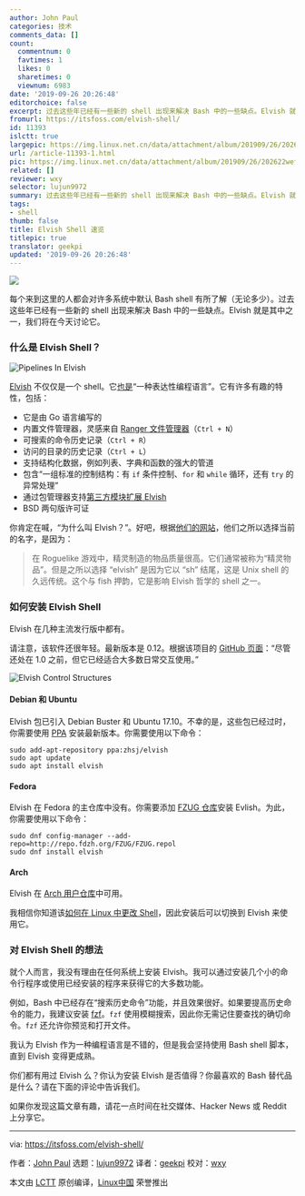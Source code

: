 ```yaml
---
author: John Paul
categories: 技术
comments_data: []
count:
  commentnum: 0
  favtimes: 1
  likes: 0
  sharetimes: 0
  viewnum: 6983
date: '2019-09-26 20:26:48'
editorchoice: false
excerpt: 过去这些年已经有一些新的 shell 出现来解决 Bash 中的一些缺点。Elvish 就是其中之一，我们将在今天讨论它。
fromurl: https://itsfoss.com/elvish-shell/
id: 11393
islctt: true
largepic: https://img.linux.net.cn/data/attachment/album/201909/26/202622wefefhfrfr75i5ws.jpg
url: /article-11393-1.html
pic: https://img.linux.net.cn/data/attachment/album/201909/26/202622wefefhfrfr75i5ws.jpg.thumb.jpg
related: []
reviewer: wxy
selector: lujun9972
summary: 过去这些年已经有一些新的 shell 出现来解决 Bash 中的一些缺点。Elvish 就是其中之一，我们将在今天讨论它。
tags:
- shell
thumb: false
title: Elvish Shell 速览
titlepic: true
translator: geekpi
updated: '2019-09-26 20:26:48'
---
```


![](/data/attachment/album/201909/26/202622wefefhfrfr75i5ws.jpg)


每个来到这里的人都会对许多系统中默认 Bash shell 有所了解（无论多少）。过去这些年已经有一些新的 shell 出现来解决 Bash 中的一些缺点。Elvish 就是其中之一，我们将在今天讨论它。


### 什么是 Elvish Shell？


![Pipelines In Elvish](/data/attachment/album/201909/26/202656izgaddcdvgl8tem4.png)


[Elvish](https://elv.sh/) 不仅仅是一个 shell。它[也是](https://github.com/elves/elvish)“一种表达性编程语言”。它有许多有趣的特性，包括：


* 它是由 Go 语言编写的
* 内置文件管理器，灵感来自 [Ranger 文件管理器](https://ranger.github.io/)（`Ctrl + N`）
* 可搜索的命令历史记录（`Ctrl + R`）
* 访问的目录的历史记录（`Ctrl + L`）
* 支持结构化数据，例如列表、字典和函数的强大的管道
* 包含“一组标准的控制结构：有 `if` 条件控制、`for` 和 `while` 循环，还有 `try` 的异常处理”
* 通过包管理器支持[第三方模块扩展 Elvish](https://github.com/elves/awesome-elvish)
* BSD 两句版许可证


你肯定在喊，“为什么叫 Elvish？”。好吧，根据[他们的网站](https://elv.sh/ref/name.html)，他们之所以选择当前的名字，是因为：



> 
> 在 Roguelike 游戏中，精灵制造的物品质量很高。它们通常被称为“精灵物品”。但是之所以选择 “elvish” 是因为它以 “sh” 结尾，这是 Unix shell 的久远传统。这个与 fish 押韵，它是影响 Elvish 哲学的 shell 之一。
> 
> 
> 


### 如何安装 Elvish Shell


Elvish 在几种主流发行版中都有。


请注意，该软件还很年轻。最新版本是 0.12。根据该项目的 [GitHub 页面](https://github.com/elves/elvish)：“尽管还处在 1.0 之前，但它已经适合大多数日常交互使用。”


![Elvish Control Structures](/data/attachment/album/201909/26/202700mh0v8dr7rk0d1d5o.png)


#### Debian 和 Ubuntu


Elvish 包已引入 Debian Buster 和 Ubuntu 17.10。不幸的是，这些包已经过时，你需要使用 [PPA](https://launchpad.net/%7Ezhsj/+archive/ubuntu/elvish) 安装最新版本。你需要使用以下命令：



```
sudo add-apt-repository ppa:zhsj/elvish
sudo apt update
sudo apt install elvish
```

#### Fedora


Elvish 在 Fedora 的主仓库中没有。你需要添加 [FZUG 仓库](https://github.com/FZUG/repo/wiki/Add-FZUG-Repository)安装 Evlish。为此，你需要使用以下命令：



```
sudo dnf config-manager --add-repo=http://repo.fdzh.org/FZUG/FZUG.repol
sudo dnf install elvish
```

#### Arch


Elvish 在 [Arch 用户仓库](https://aur.archlinux.org/packages/elvish/)中可用。


我相信你知道该[如何在 Linux 中更改 Shell](https://linuxhandbook.com/change-shell-linux/)，因此安装后可以切换到 Elvish 来使用它。


### 对 Elvish Shell 的想法


就个人而言，我没有理由在任何系统上安装 Elvish。我可以通过安装几个小的命令行程序或使用已经安装的程序来获得它的大多数功能。


例如，Bash 中已经存在“搜索历史命令”功能，并且效果很好。如果要提高历史命令的能力，我建议安装 [fzf](https://github.com/junegunn/fzf)。`fzf` 使用模糊搜索，因此你无需记住要查找的确切命令。`fzf` 还允许你预览和打开文件。


我认为 Elvish 作为一种编程语言是不错的，但是我会坚持使用 Bash shell 脚本，直到 Elvish 变得更成熟。


你们都有用过 Elvish 么？你认为安装 Elvish 是否值得？你最喜欢的 Bash 替代品是什么？请在下面的评论中告诉我们。


如果你发现这篇文章有趣，请花一点时间在社交媒体、Hacker News 或 Reddit 上分享它。




---


via: <https://itsfoss.com/elvish-shell/>


作者：[John Paul](https://itsfoss.com/author/john/) 选题：[lujun9972](https://github.com/lujun9972) 译者：[geekpi](https://github.com/geekpi) 校对：[wxy](https://github.com/wxy)


本文由 [LCTT](https://github.com/LCTT/TranslateProject) 原创编译，[Linux中国](https://linux.cn/) 荣誉推出